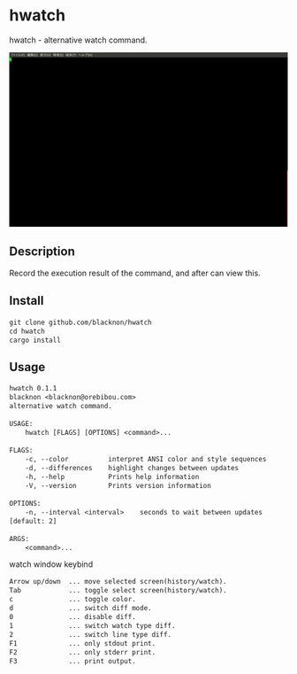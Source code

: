 hwatch
====

hwatch - alternative watch command.

<p align="center">
<img src="./tty.gif" />
</p>

## Description

Record the execution result of the command, and after can view this.

## Install

    git clone github.com/blacknon/hwatch
    cd hwatch
    cargo install

## Usage

    hwatch 0.1.1
    blacknon <blacknon@orebibou.com>
    alternative watch command.
    
    USAGE:
        hwatch [FLAGS] [OPTIONS] <command>...
    
    FLAGS:
        -c, --color          interpret ANSI color and style sequences
        -d, --differences    highlight changes between updates
        -h, --help           Prints help information
        -V, --version        Prints version information
    
    OPTIONS:
        -n, --interval <interval>    seconds to wait between updates [default: 2]
    
    ARGS:
        <command>...

watch window keybind

    Arrow up/down  ... move selected screen(history/watch).
    Tab            ... toggle select screen(history/watch).
    c              ... toggle color.
    d              ... switch diff mode.
    0              ... disable diff.
    1              ... switch watch type diff.
    2              ... switch line type diff.
    F1             ... only stdout print.
    F2             ... only stderr print.
    F3             ... print output.
